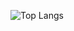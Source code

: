 ![Top Langs](https://github-readme-stats.vercel.app/api/top-langs/?username=AlexHCJP&layout=compact)
